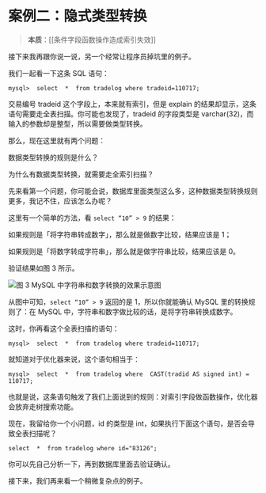 # 案例二：隐式类型转换
> **本质**：[[条件字段函数操作造成索引失效]]

接下来我再跟你说一说，另一个经常让程序员掉坑里的例子。

我们一起看一下这条 SQL 语句：

```
mysql>  select  *  from tradelog where tradeid=110717;
```

交易编号 tradeid 这个字段上，本来就有索引，但是 explain 的结果却显示，这条语句需要走全表扫描。你可能也发现了，tradeid 的字段类型是 varchar(32)，而输入的参数却是整型，所以需要做类型转换。

那么，现在这里就有两个问题：

数据类型转换的规则是什么？

为什么有数据类型转换，就需要走全索引扫描？

先来看第一个问题，你可能会说，数据库里面类型这么多，这种数据类型转换规则更多，我记不住，应该怎么办呢？

这里有一个简单的方法，看 `select “10” > 9` 的结果：

如果规则是「将字符串转成数字」，那么就是做数字比较，结果应该是 1；

如果规则是「将数字转成字符串」，那么就是做字符串比较，结果应该是 0。

验证结果如图 3 所示。

![图 3 MySQL 中字符串和数字转换的效果示意图](https://ced-md-picture.oss-cn-beijing.aliyuncs.com/img/20220119085922.png)

从图中可知，`select “10” > 9` 返回的是 1，所以你就能确认 MySQL 里的转换规则了：在 MySQL 中，字符串和数字做比较的话，是将字符串转换成数字。

这时，你再看这个全表扫描的语句：

```
mysql>  select  *  from tradelog where tradeid=110717;
```

就知道对于优化器来说，这个语句相当于：

```
mysql>  select  *  from tradelog where  CAST(tradid AS signed int) =  110717;
```

也就是说，这条语句触发了我们上面说到的规则：对索引字段做函数操作，优化器会放弃走树搜索功能。

现在，我留给你一个小问题，id 的类型是 int，如果执行下面这个语句，是否会导致全表扫描呢？

```
select  *  from tradelog where id="83126";
```

你可以先自己分析一下，再到数据库里面去验证确认。

接下来，我们再来看一个稍微复杂点的例子。